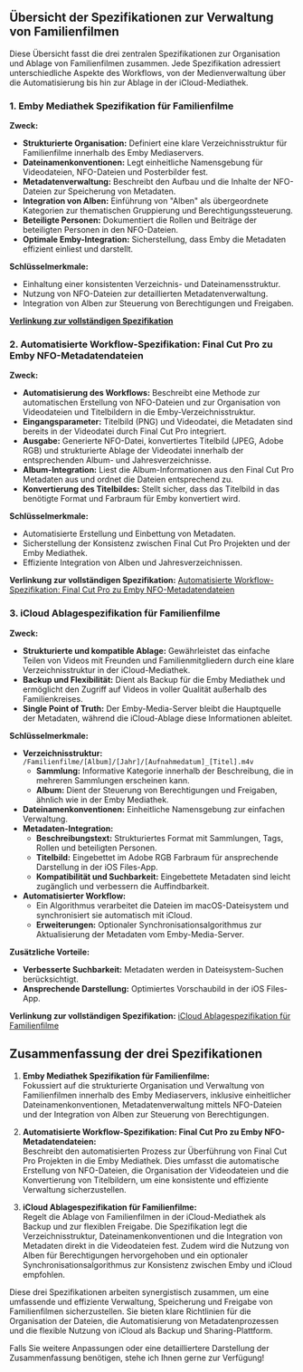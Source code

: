 ## **Übersicht der Spezifikationen zur Verwaltung von Familienfilmen**

Diese Übersicht fasst die drei zentralen Spezifikationen zur Organisation und Ablage von Familienfilmen zusammen. Jede Spezifikation adressiert unterschiedliche Aspekte des Workflows, von der Medienverwaltung über die Automatisierung bis hin zur Ablage in der iCloud-Mediathek.

### 1. **Emby Mediathek Spezifikation für Familienfilme**

**Zweck:**
- **Strukturierte Organisation:** Definiert eine klare Verzeichnisstruktur für Familienfilme innerhalb des Emby Mediaservers.
- **Dateinamenkonventionen:** Legt einheitliche Namensgebung für Videodateien, NFO-Dateien und Posterbilder fest.
- **Metadatenverwaltung:** Beschreibt den Aufbau und die Inhalte der NFO-Dateien zur Speicherung von Metadaten.
- **Integration von Alben:** Einführung von "Alben" als übergeordnete Kategorien zur thematischen Gruppierung und Berechtigungssteuerung.
- **Beteiligte Personen:** Dokumentiert die Rollen und Beiträge der beteiligten Personen in den NFO-Dateien.
- **Optimale Emby-Integration:** Sicherstellung, dass Emby die Metadaten effizient einliest und darstellt.

**Schlüsselmerkmale:**
- Einhaltung einer konsistenten Verzeichnis- und Dateinamensstruktur.
- Nutzung von NFO-Dateien zur detaillierten Metadatenverwaltung.
- Integration von Alben zur Steuerung von Berechtigungen und Freigaben.

**[Verlinkung zur vollständigen Spezifikation](homemovies_emby.md)**

### 2. **Automatisierte Workflow-Spezifikation: Final Cut Pro zu Emby NFO-Metadatendateien**

**Zweck:**
- **Automatisierung des Workflows:** Beschreibt eine Methode zur automatischen Erstellung von NFO-Dateien und zur Organisation von Videodateien und Titelbildern in die Emby-Verzeichnisstruktur.
- **Eingangsparameter:** Titelbild (PNG) und Videodatei, die Metadaten sind bereits in der Videodatei durch Final Cut Pro integriert.
- **Ausgabe:** Generierte NFO-Datei, konvertiertes Titelbild (JPEG, Adobe RGB) und strukturierte Ablage der Videodatei innerhalb der entsprechenden Album- und Jahresverzeichnisse.
- **Album-Integration:** Liest die Album-Informationen aus den Final Cut Pro Metadaten aus und ordnet die Dateien entsprechend zu.
- **Konvertierung des Titelbildes:** Stellt sicher, dass das Titelbild in das benötigte Format und Farbraum für Emby konvertiert wird.

**Schlüsselmerkmale:**
- Automatisierte Erstellung und Einbettung von Metadaten.
- Sicherstellung der Konsistenz zwischen Final Cut Pro Projekten und der Emby Mediathek.
- Effiziente Integration von Alben und Jahresverzeichnissen.

**Verlinkung zur vollständigen Spezifikation:** [Automatisierte Workflow-Spezifikation: Final Cut Pro zu Emby NFO-Metadatendateien](#)

### 3. **iCloud Ablagespezifikation für Familienfilme**

**Zweck:**
- **Strukturierte und kompatible Ablage:** Gewährleistet das einfache Teilen von Videos mit Freunden und Familienmitgliedern durch eine klare Verzeichnisstruktur in der iCloud-Mediathek.
- **Backup und Flexibilität:** Dient als Backup für die Emby Mediathek und ermöglicht den Zugriff auf Videos in voller Qualität außerhalb des Familienkreises.
- **Single Point of Truth:** Der Emby-Media-Server bleibt die Hauptquelle der Metadaten, während die iCloud-Ablage diese Informationen ableitet.

**Schlüsselmerkmale:**
- **Verzeichnisstruktur:** `/Familienfilme/[Album]/[Jahr]/[Aufnahmedatum]_[Titel].m4v`
  - **Sammlung:** Informative Kategorie innerhalb der Beschreibung, die in mehreren Sammlungen erscheinen kann.
  - **Album:** Dient der Steuerung von Berechtigungen und Freigaben, ähnlich wie in der Emby Mediathek.
- **Dateinamenkonventionen:** Einheitliche Namensgebung zur einfachen Verwaltung.
- **Metadaten-Integration:**
  - **Beschreibungstext:** Strukturiertes Format mit Sammlungen, Tags, Rollen und beteiligten Personen.
  - **Titelbild:** Eingebettet im Adobe RGB Farbraum für ansprechende Darstellung in der iOS Files-App.
  - **Kompatibilität und Suchbarkeit:** Eingebettete Metadaten sind leicht zugänglich und verbessern die Auffindbarkeit.
- **Automatisierter Workflow:**
  - Ein Algorithmus verarbeitet die Dateien im macOS-Dateisystem und synchronisiert sie automatisch mit iCloud.
  - **Erweiterungen:** Optionaler Synchronisationsalgorithmus zur Aktualisierung der Metadaten vom Emby-Media-Server.

**Zusätzliche Vorteile:**
- **Verbesserte Suchbarkeit:** Metadaten werden in Dateisystem-Suchen berücksichtigt.
- **Ansprechende Darstellung:** Optimiertes Vorschaubild in der iOS Files-App.

**Verlinkung zur vollständigen Spezifikation:** [iCloud Ablagespezifikation für Familienfilme](#)

## **Zusammenfassung der drei Spezifikationen**

1. **Emby Mediathek Spezifikation für Familienfilme:**  
   Fokussiert auf die strukturierte Organisation und Verwaltung von Familienfilmen innerhalb des Emby Mediaservers, inklusive einheitlicher Dateinamenkonventionen, Metadatenverwaltung mittels NFO-Dateien und der Integration von Alben zur Steuerung von Berechtigungen.

2. **Automatisierte Workflow-Spezifikation: Final Cut Pro zu Emby NFO-Metadatendateien:**  
   Beschreibt den automatisierten Prozess zur Überführung von Final Cut Pro Projekten in die Emby Mediathek. Dies umfasst die automatische Erstellung von NFO-Dateien, die Organisation der Videodateien und die Konvertierung von Titelbildern, um eine konsistente und effiziente Verwaltung sicherzustellen.

3. **iCloud Ablagespezifikation für Familienfilme:**  
   Regelt die Ablage von Familienfilmen in der iCloud-Mediathek als Backup und zur flexiblen Freigabe. Die Spezifikation legt die Verzeichnisstruktur, Dateinamenkonventionen und die Integration von Metadaten direkt in die Videodateien fest. Zudem wird die Nutzung von Alben für Berechtigungen hervorgehoben und ein optionaler Synchronisationsalgorithmus zur Konsistenz zwischen Emby und iCloud empfohlen.

Diese drei Spezifikationen arbeiten synergistisch zusammen, um eine umfassende und effiziente Verwaltung, Speicherung und Freigabe von Familienfilmen sicherzustellen. Sie bieten klare Richtlinien für die Organisation der Dateien, die Automatisierung von Metadatenprozessen und die flexible Nutzung von iCloud als Backup und Sharing-Plattform.

Falls Sie weitere Anpassungen oder eine detailliertere Darstellung der Zusammenfassung benötigen, stehe ich Ihnen gerne zur Verfügung!
